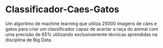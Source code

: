 # Classificador-Caes-Gatos
Um algoritmo de machine learning que utiliza 25000 imagens de cães e gatos para criar um classificador capaz de acertar a raça do animal com uma precisão de 65% utilizando exclusivamente técnicas aprendidas na disciplina de Big Data.
